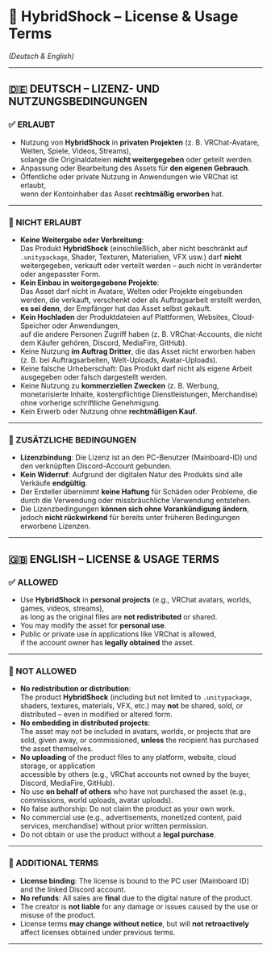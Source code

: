 # 📜 HybridShock – License & Usage Terms  
*(Deutsch & English)*

---

## 🇩🇪 DEUTSCH – LIZENZ- UND NUTZUNGSBEDINGUNGEN

### ✅ ERLAUBT
- Nutzung von **HybridShock** in **privaten Projekten** (z. B. VRChat-Avatare, Welten, Spiele, Videos, Streams),  
  solange die Originaldateien **nicht weitergegeben** oder geteilt werden.  
- Anpassung oder Bearbeitung des Assets für **den eigenen Gebrauch**.  
- Öffentliche oder private Nutzung in Anwendungen wie VRChat ist erlaubt,  
  wenn der Kontoinhaber das Asset **rechtmäßig erworben** hat.  

---

### 🚫 NICHT ERLAUBT
- **Keine Weitergabe oder Verbreitung**:  
  Das Produkt **HybridShock** (einschließlich, aber nicht beschränkt auf `.unitypackage`, Shader, Texturen, Materialien, VFX usw.) darf **nicht** weitergegeben, verkauft oder verteilt werden – auch nicht in veränderter oder angepasster Form.  
- **Kein Einbau in weitergegebene Projekte**:  
  Das Asset darf nicht in Avatare, Welten oder Projekte eingebunden werden, die verkauft, verschenkt oder als Auftragsarbeit erstellt werden, **es sei denn**, der Empfänger hat das Asset selbst gekauft.  
- **Kein Hochladen** der Produktdateien auf Plattformen, Websites, Cloud-Speicher oder Anwendungen,  
  auf die andere Personen Zugriff haben (z. B. VRChat-Accounts, die nicht dem Käufer gehören, Discord, MediaFire, GitHub).  
- Keine Nutzung **im Auftrag Dritter**, die das Asset nicht erworben haben (z. B. bei Auftragsarbeiten, Welt-Uploads, Avatar-Uploads).  
- Keine falsche Urheberschaft: Das Produkt darf nicht als eigene Arbeit ausgegeben oder falsch dargestellt werden.  
- Keine Nutzung zu **kommerziellen Zwecken** (z. B. Werbung, monetarisierte Inhalte, kostenpflichtige Dienstleistungen, Merchandise) ohne vorherige schriftliche Genehmigung.  
- Kein Erwerb oder Nutzung ohne **rechtmäßigen Kauf**.

---

### 📌 ZUSÄTZLICHE BEDINGUNGEN
- **Lizenzbindung**: Die Lizenz ist an den PC-Benutzer (Mainboard-ID) und den verknüpften Discord-Account gebunden.  
- **Kein Widerruf**: Aufgrund der digitalen Natur des Produkts sind alle Verkäufe **endgültig**.  
- Der Ersteller übernimmt **keine Haftung** für Schäden oder Probleme, die durch die Verwendung oder missbräuchliche Verwendung entstehen.  
- Die Lizenzbedingungen **können sich ohne Vorankündigung ändern**, jedoch **nicht rückwirkend** für bereits unter früheren Bedingungen erworbene Lizenzen.

---

## 🇬🇧 ENGLISH – LICENSE & USAGE TERMS

### ✅ ALLOWED
- Use **HybridShock** in **personal projects** (e.g., VRChat avatars, worlds, games, videos, streams),  
  as long as the original files are **not redistributed** or shared.  
- You may modify the asset for **personal use**.  
- Public or private use in applications like VRChat is allowed,  
  if the account owner has **legally obtained** the asset.

---

### 🚫 NOT ALLOWED
- **No redistribution or distribution**:  
  The product **HybridShock** (including but not limited to `.unitypackage`, shaders, textures, materials, VFX, etc.) may **not** be shared, sold, or distributed – even in modified or altered form.  
- **No embedding in distributed projects**:  
  The asset may not be included in avatars, worlds, or projects that are sold, given away, or commissioned, **unless** the recipient has purchased the asset themselves.  
- **No uploading** of the product files to any platform, website, cloud storage, or application  
  accessible by others (e.g., VRChat accounts not owned by the buyer, Discord, MediaFire, GitHub).  
- No use **on behalf of others** who have not purchased the asset (e.g., commissions, world uploads, avatar uploads).  
- No false authorship: Do not claim the product as your own work.  
- No commercial use (e.g., advertisements, monetized content, paid services, merchandise) without prior written permission.  
- Do not obtain or use the product without a **legal purchase**.

---

### 📌 ADDITIONAL TERMS
- **License binding**: The license is bound to the PC user (Mainboard ID) and the linked Discord account.  
- **No refunds**: All sales are **final** due to the digital nature of the product.  
- The creator is **not liable** for any damage or issues caused by the use or misuse of the product.  
- License terms **may change without notice**, but will **not retroactively** affect licenses obtained under previous terms.

---

